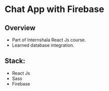 # Chat App with Firebase

## Overview

- Part of Internshala React Js course.
- Learned database integration.

## Stack:

- React Js
- Sass
- Firebase

